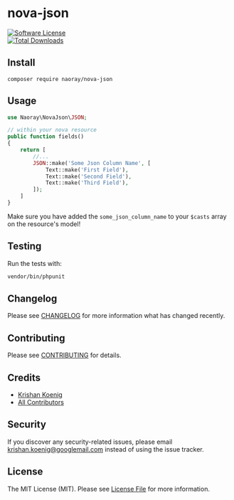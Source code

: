 # nova-json
[![Software License](https://img.shields.io/badge/license-MIT-brightgreen.svg?style=flat-square)](LICENSE.md)\
[![Total Downloads](https://img.shields.io/packagist/dt/naoray/nova-json.svg?style=flat-square)](https://packagist.org/packages/naoray/nova-json)

## Install
`composer require naoray/nova-json`

## Usage
```php
use Naoray\NovaJson\JSON;

// within your nova resource
public function fields()
{
    return [
        //...
        JSON::make('Some Json Column Name', [
            Text::make('First Field'),
            Text::make('Second Field'),
            Text::make('Third Field'),
        ]);
    ]
}
```

Make sure you have added the `some_json_column_name` to your `$casts` array on the resource's model!

## Testing
Run the tests with:

``` bash
vendor/bin/phpunit
```

## Changelog
Please see [CHANGELOG](CHANGELOG.md) for more information what has changed recently.

## Contributing
Please see [CONTRIBUTING](CONTRIBUTING.md) for details.

## Credits

- [Krishan Koenig](https://github.com/naoray)
- [All Contributors](https://github.com/naoray/nova-json/contributors)

## Security
If you discover any security-related issues, please email krishan.koenig@googlemail.com instead of using the issue tracker.

## License
The MIT License (MIT). Please see [License File](/LICENSE.md) for more information.